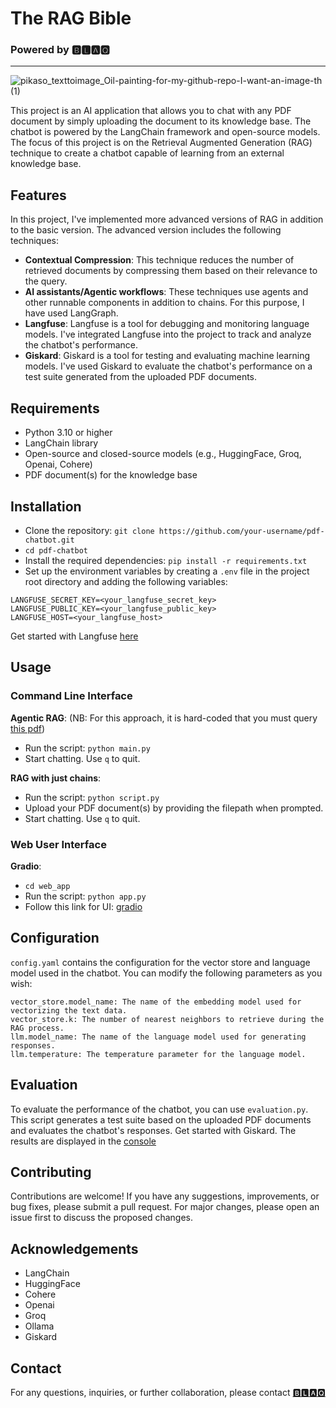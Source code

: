 # **The RAG Bible**

### Powered by 🅱🅻🅰🆀
-----------------------------------------------------------
![pikaso_texttoimage_Oil-painting-for-my-github-repo-I-want-an-image-th (1)](https://github.com/user-attachments/assets/f49142b6-72f2-4e2e-ac6e-58b4e4ba7db8)






This project is an AI application that allows you to chat with any PDF document by simply uploading the document to its knowledge base. The chatbot is powered by the LangChain framework and open-source models.
The focus of this project is on the Retrieval Augmented Generation (RAG) technique to create a chatbot capable of learning from an external knowledge base.

## **Features**
In this project, I've implemented more advanced versions of RAG in addition to the basic version. The advanced version includes the following techniques:
* **Contextual Compression**: This technique reduces the number of retrieved documents by compressing them based on their relevance to the query.
* **AI assistants/Agentic workflows**: These techniques use agents and other runnable components in addition to chains. For this purpose, I have used LangGraph.
* **Langfuse**: Langfuse is a tool for debugging and monitoring language models. I've integrated Langfuse into the project to track and analyze the chatbot's performance.
* **Giskard**: Giskard is a tool for testing and evaluating machine learning models. I've used Giskard to evaluate the chatbot's performance on a test suite generated from the uploaded PDF documents.

## **Requirements**
* Python 3.10 or higher
* LangChain library
* Open-source and closed-source models (e.g., HuggingFace, Groq, Openai, Cohere)
* PDF document(s) for the knowledge base
## **Installation**
* Clone the repository:   ```git clone https://github.com/your-username/pdf-chatbot.git```
* ``` cd pdf-chatbot ```
* Install the required dependencies:  ```pip install -r requirements.txt```
* Set up the environment variables by creating a ```.env``` file in the project root directory and adding the following variables:

```
LANGFUSE_SECRET_KEY=<your_langfuse_secret_key>
LANGFUSE_PUBLIC_KEY=<your_langfuse_public_key>
LANGFUSE_HOST=<your_langfuse_host>
```
Get started with Langfuse [here](https://cloud.langfuse.com/?getStarted=1)
## **Usage**
### **Command Line Interface**
**Agentic RAG**: (NB: For this approach, it is hard-coded that you must query [this pdf](https://pressbooks.oer.hawaii.edu/humannutrition2/))
* Run the script: ```python main.py```
* Start chatting. Use ```q``` to quit.
  
**RAG with just chains**:
* Run the script: ```python script.py```
* Upload your PDF document(s) by providing the filepath when prompted.
* Start chatting. Use ```q``` to quit.

### **Web User Interface**
**Gradio**:
* ```cd web_app```
* Run the script: ```python app.py```
* Follow this link for UI: [gradio](http://127.0.0.1:7860/)

## **Configuration**
```config.yaml``` contains the configuration for the vector store and language model used in the chatbot. You can modify the following parameters as you wish:
```
vector_store.model_name: The name of the embedding model used for vectorizing the text data.
vector_store.k: The number of nearest neighbors to retrieve during the RAG process.
llm.model_name: The name of the language model used for generating responses.
llm.temperature: The temperature parameter for the language model.
```
## **Evaluation**
To evaluate the performance of the chatbot, you can use ```evaluation.py```. This script generates a test suite based on the uploaded PDF documents and evaluates the chatbot's responses. 
Get started with Giskard. The results are displayed in the [console](https://docs.giskard.ai/en/latest/getting_started/quickstart/quickstart_llm.html)

## **Contributing**
Contributions are welcome! If you have any suggestions, improvements, or bug fixes, please submit a pull request. For major changes, please open an issue first to discuss the proposed changes.

## **Acknowledgements**
* LangChain
* HuggingFace
* Cohere
* Openai
* Groq
* Ollama
* Giskard
  
## **Contact**
For any questions, inquiries, or further collaboration, please contact [🅱🅻🅰🆀](https://www.linkedin.com/in/chinonsoodiaka/)
